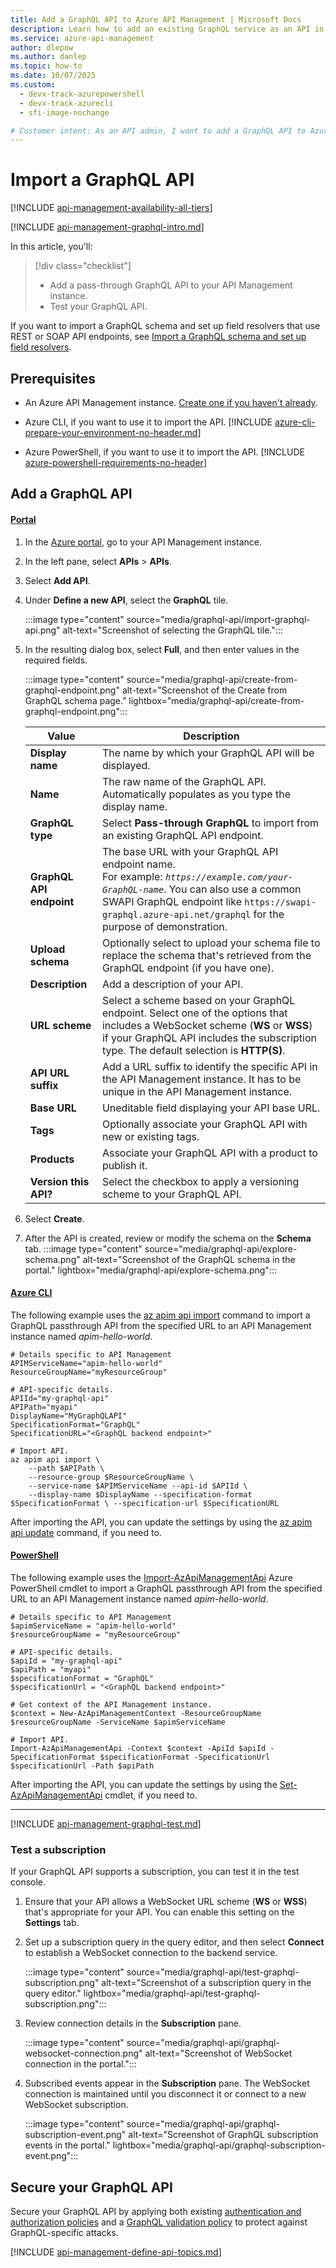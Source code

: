 ```yaml
---
title: Add a GraphQL API to Azure API Management | Microsoft Docs
description: Learn how to add an existing GraphQL service as an API in Azure API Management by using the Azure portal, Azure CLI, or Azure PowerShell. Manage the API and enable queries to pass through to the GraphQL endpoint.
ms.service: azure-api-management
author: dlepow
ms.author: danlep
ms.topic: how-to
ms.date: 10/07/2025
ms.custom:
  - devx-track-azurepowershell
  - devx-track-azurecli
  - sfi-image-nochange

# Customer intent: As an API admin, I want to add a GraphQL API to Azure API Management by passing through to an existing GraphQL endpoint.
---
```


# Import a GraphQL API

[!INCLUDE [api-management-availability-all-tiers](../../includes/api-management-availability-all-tiers.md)]

[!INCLUDE [api-management-graphql-intro.md](../../includes/api-management-graphql-intro.md)]

In this article, you'll:
> [!div class="checklist"]
> * Add a pass-through GraphQL API to your API Management instance.
> * Test your GraphQL API.

If you want to import a GraphQL schema and set up field resolvers that use REST or SOAP API endpoints, see [Import a GraphQL schema and set up field resolvers](graphql-schema-resolve-api.md).

## Prerequisites

- An Azure API Management instance. [Create one if you haven't already](get-started-create-service-instance.md).
- Azure CLI, if you want to use it to import the API.
    [!INCLUDE [azure-cli-prepare-your-environment-no-header.md](~/reusable-content/azure-cli/azure-cli-prepare-your-environment-no-header.md)]


- Azure PowerShell, if you want to use it to import the API.
    [!INCLUDE [azure-powershell-requirements-no-header](~/reusable-content/ce-skilling/azure/includes/azure-powershell-requirements-no-header.md)]

## Add a GraphQL API

#### [Portal](#tab/portal)

1. In the [Azure portal](https://portal.azure.com), go to your API Management instance.
1. In the left pane, select **APIs** > **APIs**.
1. Select **Add API**.
1. Under **Define a new API**, select the **GraphQL** tile.

    :::image type="content" source="media/graphql-api/import-graphql-api.png" alt-text="Screenshot of selecting the GraphQL tile.":::

1. In the resulting dialog box, select **Full**, and then enter values in the required fields.

    :::image type="content" source="media/graphql-api/create-from-graphql-endpoint.png" alt-text="Screenshot of the Create from GraphQL schema page." lightbox="media/graphql-api/create-from-graphql-endpoint.png":::

    | Value | Description |
    |----------------|-------|
    | **Display name** | The name by which your GraphQL API will be displayed. |
    | **Name** | The raw name of the GraphQL API. Automatically populates as you type the display name. |
    | **GraphQL type** | Select **Pass-through GraphQL** to import from an existing GraphQL API endpoint.  |
    | **GraphQL API endpoint** | The base URL with your GraphQL API endpoint name. <br /> For example: *`https://example.com/your-GraphQL-name`*. You can also use a common SWAPI GraphQL endpoint like `https://swapi-graphql.azure-api.net/graphql` for the purpose of demonstration. |
    | **Upload schema** | Optionally select to upload your schema file to replace the schema that's retrieved from the GraphQL endpoint (if you have one).  |
    | **Description** | Add a description of your API. |
    | **URL scheme** |  Select a scheme based on your GraphQL endpoint. Select one of the options that includes a WebSocket scheme (**WS** or **WSS**) if your GraphQL API includes the subscription type. The default selection is **HTTP(S)**. |
    | **API URL suffix**| Add a URL suffix to identify the specific API in the API Management instance. It has to be unique in the API Management instance. |
    | **Base URL** | Uneditable field displaying your API base URL. |
    | **Tags** | Optionally associate your GraphQL API with new or existing tags. |
    | **Products** | Associate your GraphQL API with a product to publish it. |
    | **Version this API?** | Select the checkbox to apply a versioning scheme to your GraphQL API. |

1. Select **Create**.
1. After the API is created, review or modify the schema on the **Schema** tab.
       :::image type="content" source="media/graphql-api/explore-schema.png" alt-text="Screenshot of the GraphQL schema in the portal." lightbox="media/graphql-api/explore-schema.png":::

#### [Azure CLI](#tab/cli)

The following example uses the [az apim api import](/cli/azure/apim/api#az-apim-api-import) command to import a GraphQL passthrough API from the specified URL to an API Management instance named *apim-hello-world*. 

```azurecli
# Details specific to API Management 
APIMServiceName="apim-hello-world"
ResourceGroupName="myResourceGroup"

# API-specific details.
APIId="my-graphql-api"
APIPath="myapi"
DisplayName="MyGraphQLAPI"
SpecificationFormat="GraphQL"
SpecificationURL="<GraphQL backend endpoint>"

# Import API.
az apim api import \
    --path $APIPath \
    --resource-group $ResourceGroupName \
    --service-name $APIMServiceName --api-id $APIId \
    --display-name $DisplayName --specification-format $SpecificationFormat \ --specification-url $SpecificationURL
```

After importing the API, you can update the settings by using the [az apim api update](/cli/azure/apim/api#az-apim-api-update) command, if you need to.


#### [PowerShell](#tab/powershell)

The following example uses the [Import-AzApiManagementApi](/powershell/module/az.apimanagement/import-azapimanagementapi?) Azure PowerShell cmdlet to import a GraphQL passthrough API from the specified URL to an API Management instance named *apim-hello-world*. 

```azurepowershell
# Details specific to API Management 
$apimServiceName = "apim-hello-world"
$resourceGroupName = "myResourceGroup"

# API-specific details.
$apiId = "my-graphql-api"
$apiPath = "myapi"
$specificationFormat = "GraphQL"
$specificationUrl = "<GraphQL backend endpoint>"

# Get context of the API Management instance. 
$context = New-AzApiManagementContext -ResourceGroupName $resourceGroupName -ServiceName $apimServiceName

# Import API.
Import-AzApiManagementApi -Context $context -ApiId $apiId -SpecificationFormat $specificationFormat -SpecificationUrl $specificationUrl -Path $apiPath
```

After importing the API, you can update the settings by using the [Set-AzApiManagementApi](/powershell/module/az.apimanagement/set-azapimanagementapi) cmdlet, if you need to.

---

[!INCLUDE [api-management-graphql-test.md](../../includes/api-management-graphql-test.md)]

### Test a subscription

If your GraphQL API supports a subscription, you can test it in the test console.

1. Ensure that your API allows a WebSocket URL scheme (**WS** or **WSS**) that's appropriate for your API. You can enable this setting on the **Settings** tab.
1. Set up a subscription query in the query editor, and then select **Connect** to establish a WebSocket connection to the backend service. 

    :::image type="content" source="media/graphql-api/test-graphql-subscription.png" alt-text="Screenshot of a subscription query in the query editor." lightbox="media/graphql-api/test-graphql-subscription.png":::

1. Review connection details in the **Subscription** pane. 

    :::image type="content" source="media/graphql-api/graphql-websocket-connection.png" alt-text="Screenshot of WebSocket connection in the portal.":::
    
1. Subscribed events appear in the **Subscription** pane. The WebSocket connection is maintained until you disconnect it or connect to a new WebSocket subscription.  

    :::image type="content" source="media/graphql-api/graphql-subscription-event.png" alt-text="Screenshot of GraphQL subscription events in the portal." lightbox="media/graphql-api/graphql-subscription-event.png":::

## Secure your GraphQL API

Secure your GraphQL API by applying both existing [authentication and authorization policies](api-management-policies.md#authentication-and-authorization) and a [GraphQL validation policy](validate-graphql-request-policy.md) to protect against GraphQL-specific attacks.

[!INCLUDE [api-management-define-api-topics.md](../../includes/api-management-define-api-topics.md)]